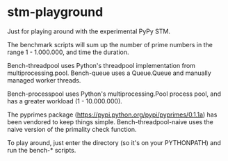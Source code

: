 stm-playground
==============

Just for playing around with the experimental PyPy STM.

The benchmark scripts will sum up the number of prime numbers in the range 1 - 1.000.000, and time the duration.

Bench-threadpool uses Python's threadpool implementation from multiprocessing.pool. Bench-queue uses a Queue.Queue and manually managed worker threads.

Bench-processpool uses Python's multiprocessing.Pool process pool, and has a greater workload (1 - 10.000.000).

The pyprimes package (https://pypi.python.org/pypi/pyprimes/0.1.1a) has been vendored to keep things simple. Bench-threadpool-naive uses the naive version of the primality check function.

To play around, just enter the directory (so it's on your PYTHONPATH) and run the bench-* scripts.

